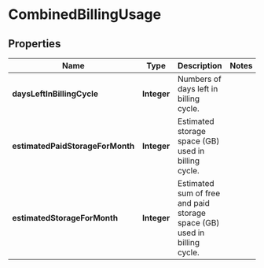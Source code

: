 

# CombinedBillingUsage


## Properties

| Name | Type | Description | Notes |
|------------ | ------------- | ------------- | -------------|
|**daysLeftInBillingCycle** | **Integer** | Numbers of days left in billing cycle. |  |
|**estimatedPaidStorageForMonth** | **Integer** | Estimated storage space (GB) used in billing cycle. |  |
|**estimatedStorageForMonth** | **Integer** | Estimated sum of free and paid storage space (GB) used in billing cycle. |  |



